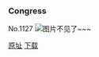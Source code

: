 ### Congress
No.1127
![图片不见了~~~](https://imgs.xkcd.com/comics/congress.png)

[原址](https://xkcd.com//1127) [下载](https://imgs.xkcd.com/comics/congress.png)

